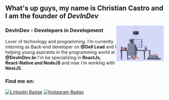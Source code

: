



## What's up guys, my name is Christian Castro and I am the founder of _DevInDev_

<img width="30%" align="right" src="dev.gif">


### DevInDev - Developers in Development


Lover of technology and programming. 
I’m currently interning as Back-end developer on **@Dell Lead**  and I helping young aspirants in the programming world at **@DevInDev.br**
I'm be specializing in **ReactJs, 
React-Native and NodeJS** and now i'm working with **NestJS**.
 

<!--
**CCastro01/ccastro01** is a ✨ _special_ ✨ repository because its `README.md` (this file) appears on your GitHub profile.

Here are some ideas to get you started:

- 🔭 I’m currently working on ...
- 🌱 I’m currently learning ...
- 👯 I’m looking to collaborate on ...
- 🤔 I’m looking for help with ...
- 💬 Ask me about ...
- 📫 How to reach me: ...
- 😄 Pronouns: ...
- ⚡ Fun fact: ...
-->

### Find me on:

[![Linkedin Badge](https://img.shields.io/badge/-Linkedin-6633cc?style=for-the-badge&logo=Linkedin&logoColor=white&link=https://www.linkedin.com/in/christian-castro-664b03189/)](https://www.linkedin.com/in/christian-castro-664b03189/)
[![Instagram Badge](https://img.shields.io/badge/-Instagram-6633cc?style=for-the-badge&logo=Instagram&logoColor=white&link=https://www.instagram.com/chrisdecastro.dev/?hl=pt-br)](https://www.instagram.com/chrisdecastro.dev/?hl=pt-br) 
